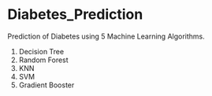 # Diabetes_Prediction

Prediction of Diabetes using 5 Machine Learning Algorithms.
1) Decision Tree
2) Random Forest
3) KNN
4) SVM
5) Gradient Booster
